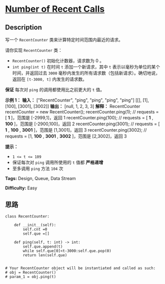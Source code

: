 # [Number of Recent Calls][title]

## Description

写一个 `RecentCounter` 类来计算特定时间范围内最近的请求。

请你实现 `RecentCounter` 类：

  * `RecentCounter()` 初始化计数器，请求数为 0 。
  * `int ping(int t)` 在时间 `t` 添加一个新请求，其中 `t` 表示以毫秒为单位的某个时间，并返回过去 `3000` 毫秒内发生的所有请求数（包括新请求）。确切地说，返回在 `[t-3000, t]` 内发生的请求数。

**保证** 每次对 `ping` 的调用都使用比之前更大的 `t` 值。



**示例 1：**
            **输入：**    ["RecentCounter", "ping", "ping", "ping", "ping"]    [[], [1], [100], [3001], [3002]]    **输出：**    [null, 1, 2, 3, 3]        **解释：**    RecentCounter recentCounter = new RecentCounter();    recentCounter.ping(1);     // requests = [ **1** ]，范围是 [-2999,1]，返回 1    recentCounter.ping(100);   // requests = [ **1** , **100** ]，范围是 [-2900,100]，返回 2    recentCounter.ping(3001);  // requests = [ **1** , **100** , **3001** ]，范围是 [1,3001]，返回 3    recentCounter.ping(3002);  // requests = [1, **100** , **3001** , **3002** ]，范围是 [2,3002]，返回 3    



**提示：**

  * `1 <= t <= 109`
  * 保证每次对 `ping` 调用所使用的 `t` 值都 **严格递增**
  * 至多调用 `ping` 方法 `104` 次


**Tags:** Design, Queue, Data Stream

**Difficulty:** Easy

## 思路

``` python3
class RecentCounter:

    def __init__(self):
        self.cnt =0
        self.que =[]

    def ping(self, t: int) -> int:
        self.que.append(t)
        while self.que[0]<t-3000:self.que.pop(0)
        return len(self.que)


# Your RecentCounter object will be instantiated and called as such:
# obj = RecentCounter()
# param_1 = obj.ping(t)
```

[title]: https://leetcode-cn.com/problems/number-of-recent-calls
